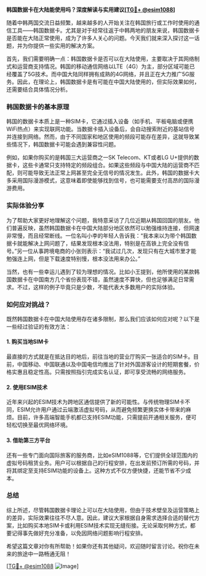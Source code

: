 **韩国数据卡在大陆能使用吗？深度解读与实用建议[[TG💪+ @esim1088](https://t.me/s/esim1088)]**

随着中韩两国交流日益频繁，越来越多的人开始关注在韩国旅行或工作时使用的通信工具——韩国数据卡。尤其是对于经常往返于中韩两地的朋友来说，韩国数据卡是否能在大陆正常使用，成为了许多人关心的问题。今天我们就来深入探讨这一话题，并为你提供一些实用的解决方案。

首先，我们需要明确一点：韩国数据卡是否可以在大陆使用，主要取决于其网络制式和运营商支持情况。韩国的移动通信网络以LTE（4G）为主，部分区域可能已经覆盖了5G技术。而中国大陆同样拥有成熟的4G网络，并且正在大力推广5G服务。因此，在理论上，韩国数据卡是有可能在中国大陆使用的，但实际效果如何，还需要结合具体情况分析。

### 韩国数据卡的基本原理

韩国的数据卡本质上是一种SIM卡，它通过插入设备（如手机、平板电脑或便携WiFi热点）来实现联网功能。当数据卡插入设备后，会自动搜索附近的基站信号并连接到网络。然而，由于不同国家和地区使用的频段可能存在差异，这就导致某些情况下，韩国数据卡可能会遇到兼容性问题。

例如，如果你购买的是韩国三大运营商之一SK Telecom、KT或者LG U+提供的数据卡，这些卡通常只支持特定的频段组合。如果这些频段与中国大陆的运营商不匹配，则可能导致无法正常上网甚至完全无信号的情况发生。此外，韩国的数据卡大多采用国际漫游模式，这意味着即使能够找到信号，也可能需要支付高昂的国际漫游费用。

### 实际体验分享

为了帮助大家更好地理解这个问题，我特意采访了几位近期从韩国回国的朋友。他们普遍反映，虽然韩国数据卡在中国大陆部分地区依然可以勉强维持连接，但网速非常慢，而且经常断线。一位名叫小李的年轻人告诉我：“我本来以为带个韩国数据卡就能解决上网问题了，结果发现根本没法用，特别是在高铁上完全没有信号。”另一位从事跨境电商的小张则表示：“我试过几次，发现只有在大城市里才能勉强连上网，但是下载速度特别慢，根本没法用来办公。”

当然，也有一些幸运儿遇到了较为理想的情况。比如小王提到，他所使用的某款韩国数据卡在中国南方几个省份表现不错，虽然速度不算快，但也足够满足日常需求。不过，这样的例子毕竟只是少数，不能代表大多数用户的实际体验。

### 如何应对挑战？

既然韩国数据卡在中国大陆使用存在诸多限制，那么我们应该如何应对呢？以下是一些经过验证的有效方法：

#### 1. 购买当地SIM卡
最直接的方式就是在抵达目的地后，前往当地的营业厅购买一张适合的SIM卡。目前，中国移动、中国联通以及中国电信均推出了针对外国游客设计的短期套餐，价格实惠且稳定性高。只需按照指引完成实名认证，即可享受流畅的网络服务。

#### 2. 使用ESIM技术
近年来兴起的ESIM技术为跨地区通信提供了新的可能性。与传统物理SIM卡不同，ESIM允许用户通过云端激活虚拟号码，从而避免频繁更换实体卡带来的麻烦。目前，许多高端智能手机都已支持ESIM功能，只需提前开通相关服务，便可轻松切换至最优网络环境。

#### 3. 借助第三方平台
还有一些专门面向国际旅客的服务商，比如eSIM1088等，它们提供全球范围内的虚拟号码租赁业务。用户可以根据自己的行程安排，在出发前预订所需的号码，并将其绑定至支持ESIM功能的设备上。这种方式不仅方便快捷，还能节省不少成本。

### 总结

综上所述，尽管韩国数据卡理论上可以在大陆使用，但由于技术壁垒及运营策略上的差异，实际效果往往不尽人意。因此，建议大家根据自身需求选择合适的替代方案，比如购买本地SIM卡或利用ESIM技术实现无缝衔接。无论采取何种方式，都要记得事先做好充分准备，以免因网络问题影响行程安排。

希望这篇文章对你有所帮助！如果你还有其他疑问，欢迎随时留言讨论。祝你在未来的旅途中一路畅通无阻！

[[TG💪+ @esim1088](https://t.me/s/esim1088) ![Image](https://i.postimg.cc/4NQfJmqS/Snipaste-2025-05-13-00-14-12.png)]